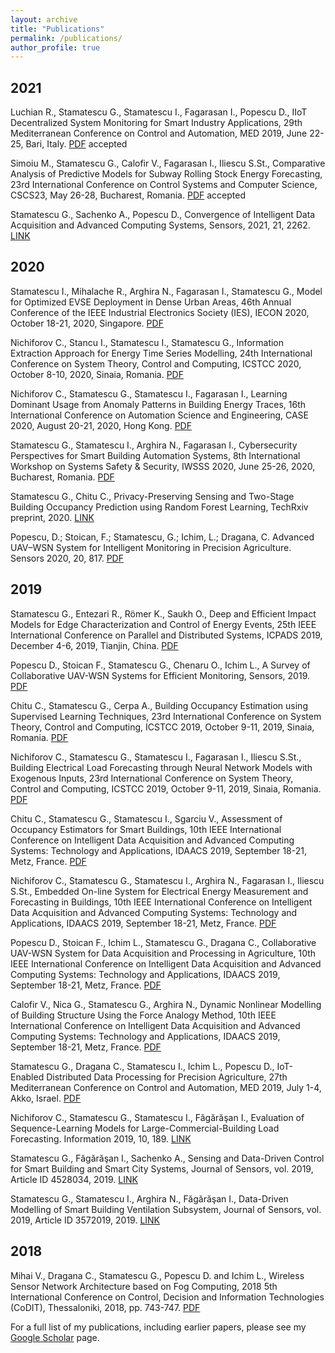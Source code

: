 ```yaml
---
layout: archive
title: "Publications"
permalink: /publications/
author_profile: true
---
```


2021
------

Luchian R., Stamatescu G., Stamatescu I., Fagarasan I., Popescu D., IIoT Decentralized System Monitoring for Smart Industry Applications, 29th Mediterranean Conference on Control and Automation, MED 2019, June 22-25, Bari, Italy. [PDF](/files/med21.pdf) accepted

Simoiu M., Stamatescu G., Calofir V., Fagarasan I., Iliescu S.St., Comparative Analysis of Predictive Models for Subway Rolling Stock Energy Forecasting, 23rd International Conference on Control Systems and Computer Science, CSCS23, May 26-28, Bucharest, Romania. [PDF](/files/cscs21.pdf) accepted

Stamatescu G., Sachenko A., Popescu D., Convergence of Intelligent Data Acquisition and Advanced Computing Systems, Sensors, 2021, 21, 2262. [LINK](https://www.mdpi.com/1424-8220/21/7/2262)

2020
------

Stamatescu I., Mihalache R., Arghira N., Fagarasan I., Stamatescu G., Model for Optimized EVSE Deployment in Dense Urban Areas, 46th Annual Conference of the IEEE Industrial Electronics Society (IES), IECON 2020, October 18-21, 2020, Singapore. [PDF](/files/iecon20.pdf)

Nichiforov C., Stancu I., Stamatescu I., Stamatescu G., Information Extraction Approach for Energy Time Series Modelling, 24th International Conference on System Theory, Control and Computing, ICSTCC 2020, October 8-10, 2020, Sinaia, Romania. [PDF](/files/icstcc20.pdf)

Nichiforov C., Stamatescu G., Stamatescu I., Fagarasan I., Learning Dominant Usage from Anomaly Patterns in Building Energy Traces, 16th International Conference on Automation Science and Engineering, CASE 2020, August 20-21, 2020, Hong Kong. [PDF](/files/case20.pdf)

Stamatescu G., Stamatescu I., Arghira N., Fagarasan I., Cybersecurity Perspectives for Smart Building Automation Systems, 8th International Workshop on Systems Safety & Security, IWSSS 2020, June 25-26, 2020, Bucharest, Romania. [PDF](/files/iwsss20.pdf)

Stamatescu G., Chitu C., Privacy-Preserving Sensing and Two-Stage Building Occupancy Prediction using Random Forest Learning, TechRxiv preprint, 2020. [LINK](https://www.techrxiv.org/articles/Privacy-Preserving_Sensing_and_Two-Stage_Building_Occupancy_Prediction_using_Random_Forest_Learning/12123282)

Popescu, D.; Stoican, F.; Stamatescu, G.; Ichim, L.; Dragana, C. Advanced UAV–WSN System for Intelligent Monitoring in Precision Agriculture. Sensors 2020, 20, 817. [PDF](/files/sensors20.pdf)

2019
------
Stamatescu G., Entezari R., Römer K., Saukh O., Deep and Efficient Impact Models for Edge Characterization and Control of Energy Events, 25th IEEE International Conference on Parallel and Distributed Systems, ICPADS 2019, December 4-6, 2019, Tianjin, China. [PDF](/files/icpads19.pdf)

Popescu D., Stoican F., Stamatescu G., Chenaru O., Ichim L., A Survey of Collaborative UAV-WSN Systems for Efficient Monitoring, Sensors, 2019. [PDF](/files/sensors19.pdf)

Chitu C., Stamatescu G., Cerpa A., Building Occupancy Estimation using Supervised Learning Techniques, 23rd International Conference on System Theory, Control and Computing, ICSTCC 2019, October 9-11, 2019, Sinaia, Romania. [PDF](/files/icstcc19_occupancy.pdf)

Nichiforov C., Stamatescu G., Stamatescu I., Fagarasan I., Iliescu S.St., Building Electrical Load Forecasting through Neural Network Models with Exogenous Inputs, 23rd International Conference on System Theory, Control and Computing, ICSTCC 2019, October 9-11, 2019, Sinaia, Romania. [PDF](/files/icstcc19_lf.pdf)

Chitu C., Stamatescu G., Stamatescu I., Sgarciu V., Assessment of Occupancy Estimators for Smart Buildings, 10th IEEE International Conference on Intelligent Data Acquisition and Advanced Computing Systems: Technology and Applications, IDAACS 2019, September 18-21, Metz, France. [PDF](/files/idaacs19_occupancy.pdf)

Nichiforov C., Stamatescu G., Stamatescu I., Arghira N., Fagarasan I., Iliescu S.St., Embedded On-line System for Electrical Energy Measurement and Forecasting in Buildings, 10th IEEE International Conference on Intelligent Data Acquisition and Advanced Computing Systems: Technology and Applications, IDAACS 2019, September 18-21, Metz, France. [PDF](/files/idaacs19_lf.pdf)

Popescu D., Stoican F., Ichim L., Stamatescu G., Dragana C., Collaborative UAV-WSN System for Data Acquisition and Processing in Agriculture, 10th IEEE International Conference on Intelligent Data Acquisition and Advanced Computing Systems: Technology and Applications, IDAACS 2019, September 18-21, Metz, France. [PDF](/files/idaacs19_uavwsn.pdf)

Calofir V., Nica G., Stamatescu G., Arghira N., Dynamic Nonlinear Modelling of Building Structure Using the Force Analogy Method, 10th IEEE International Conference on Intelligent Data Acquisition and Advanced Computing Systems: Technology and Applications, IDAACS 2019, September 18-21, Metz, France. [PDF](/files/idaacs19_seismic.pdf)

Stamatescu G., Dragana C., Stamatescu I., Ichim L., Popescu D., IoT-Enabled Distributed Data Processing for Precision Agriculture, 27th Mediterranean Conference on Control and Automation, MED 2019, July 1-4, Akko, Israel. [PDF](/files/med19.pdf)

Nichiforov C., Stamatescu G., Stamatescu I., Făgărăşan I., Evaluation of Sequence-Learning Models for Large-Commercial-Building Load Forecasting. Information 2019, 10, 189. [LINK](https://www.mdpi.com/2078-2489/10/6/189)

Stamatescu G., Făgărăşan I., Sachenko A., Sensing and Data-Driven Control for Smart Building and Smart City Systems, Journal of Sensors, vol. 2019, Article ID 4528034, 2019. [LINK](https://doi.org/10.1155/2019/4528034)

Stamatescu G., Stamatescu I., Arghira N., Făgărăşan I., Data-Driven Modelling of Smart Building Ventilation Subsystem, Journal of Sensors, vol. 2019, Article ID 3572019, 2019. [LINK](https://doi.org/10.1155/2019/3572019)

2018
------
Mihai V., Dragana C., Stamatescu G., Popescu D. and Ichim L., Wireless Sensor Network Architecture based on Fog Computing, 2018 5th International Conference on Control, Decision and Information Technologies (CoDIT), Thessaloniki, 2018, pp. 743-747. [PDF](/files/codit18fog.pdf)


For a full list of my publications, including earlier papers, please see my [Google Scholar](https://scholar.google.ro/citations?user=8Vsl1vkAAAAJ) page.